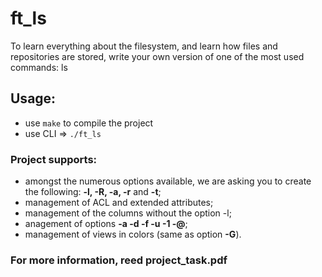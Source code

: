 # ft_ls
To learn everything about the filesystem, and learn how files and repositories are stored, write your own version of one of the most used commands: ls
## Usage:
* use ```make``` to compile the project
* use CLI => ```./ft_ls```

### Project supports:
* amongst the numerous options available, we are asking you to create the following: **-l, -R, -a, -r** and **-t**;
* management of ACL and extended attributes;
* management of the columns without the option -l;
* anagement of options **-a -d -f -u -1 -@**;
* management of views in colors (same as option **-G**).

### For more information, reed project_task.pdf
